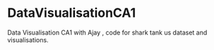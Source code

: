 # DataVisualisationCA1
Data Visualisation CA1 with Ajay , code for shark tank us dataset and visualisations.
